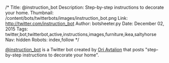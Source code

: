 /*
Title: @instruction_bot
Description: Step-by-step instructions to decorate your home.
Thumbnail: /content/bots/twitterbots/images/instruction_bot.png
Link: http://twitter.com/instruction_bot
Author: botsheeter.py
Date: December 02, 2015
Tags: twitter,bot,twitterbot,active,instructions,images,furniture,ikea,saltyhorse
Nav: hidden
Robots: index,follow
*/

[@instruction_bot](https://twitter.com/instruction_bot) is a Twitter bot created by [Ori Avtalion](https://twitter.com/saltyhorse) that posts "step-by-step instructions to decorate your home".


